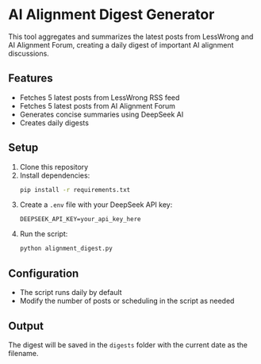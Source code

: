 # AI Alignment Digest Generator

This tool aggregates and summarizes the latest posts from LessWrong and AI Alignment Forum, creating a daily digest of important AI alignment discussions.

## Features
- Fetches 5 latest posts from LessWrong RSS feed
- Fetches 5 latest posts from AI Alignment Forum
- Generates concise summaries using DeepSeek AI
- Creates daily digests

## Setup

1. Clone this repository
2. Install dependencies:
   ```bash
   pip install -r requirements.txt
   ```
3. Create a `.env` file with your DeepSeek API key:
   ```
   DEEPSEEK_API_KEY=your_api_key_here
   ```
4. Run the script:
   ```bash
   python alignment_digest.py
   ```

## Configuration
- The script runs daily by default
- Modify the number of posts or scheduling in the script as needed

## Output
The digest will be saved in the `digests` folder with the current date as the filename. 